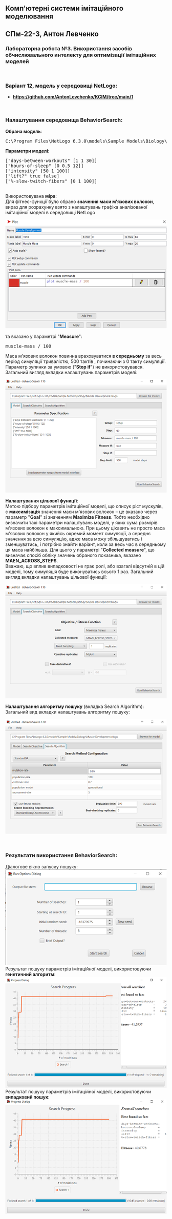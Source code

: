 ## Комп'ютерні системи імітаційного моделювання
## СПм-22-3, Антон Левченко
### Лабораторна робота №**3**. Використання засобів обчислювального интелекту для оптимізації імітаційних моделей

<br>

### Варіант 12, модель у середовищі NetLogo:


- **https://github.com/AntonLevchenko/KCIM/tree/main/1**


<br>

### Налаштування середовища BehaviorSearch:

**Обрана модель**:
<pre>
C:\Program Files\NetLogo 6.3.0\models\Sample Models\Biology\Muscle Development.nlogo
</pre>
**Параметри моделі**:  
<pre>
["days-between-workouts" [1 1 30]]
["hours-of-sleep" [0 0.5 12]]
["intensity" [50 1 100]]
["lift?" true false]
["%-slow-twitch-fibers" [0 1 100]]

</pre>
Використовувана **міра**:  
Для фітнес-функції  було обрано **значення маси м'язових волокон**, вираз для розрахунку взято з налаштувань графіка аналізованої імітаційної моделі в середовищі NetLogo  

![mass](mass.png)  

та вказано у параметрі "**Measure**":

<pre>
muscle-mass / 100
</pre>

Маса м'язових волокон повинна враховуватися **в середньому** за весь період симуляції тривалістю, 500 тактів , починаючи з 0 такту симуляції.  
Параметр зупинки за умовою ("**Stop if**") не використовувався.  
Загальний вигляд вкладки налаштувань параметрів моделі:  

![Вкладка налаштувань параметрів моделі](model.png)

**Налаштування цільової функції**:  
Метою підбору параметрів імітаційної моделі, що описує ріст мускулів, є **максимізація** значення маси м'язових волокон – це вказано через параметр "**Goal**" зі значенням **Maximize Fitness**.
Тобто необхідно визначити такі параметри налаштувань моделі, у яких сума розмірів м'язових волокон є максимальною. При цьому цікавить не просто маса м'язових волокон у якийсь окремий момент симуляції,
а середнє значення за всю симуляцію, адже маса можу збільшуватись і зменшуватись, і потрібно знайти варіант, коли за весь час в середньому ця маса найбільша. Для цього у параметрі "**Collected measure**", що визначає спосіб обліку значень обраного показника, вказано **MAEN_ACROSS_STEPS**.  
Вважаю, що вплив випадковості не грає ролі, або взагалі відсутній в цій моделі, тому симуляція буде виконуватись всього 1 раз.
Загальний вигляд вкладки налаштувань цільової функції:  

![Вкладка налаштувань цільової функції](search.png)

**Налаштування алгоритму пошуку** (вкладка Search Algorithm):  
Загальний вид вкладки налаштувань алгоритму пошуку:  

![Вкладка налаштувань пошуку](alg.png)

<br>

### Результати використання BehaviorSearch:
Діалогове вікно запуску пошуку:  
![Вікно запуску пошуку](dialog.png)
Результат пошуку параметрів імітаційної моделі, використовуючи **генетичний алгоритм**:  
![Результати пошуку за допомогою ГА](ga.png)
Результат пошуку параметрів імітаційної моделі, використовуючи **випадковий пошук**:  
![Результати випадкового пошуку](rs.png)
